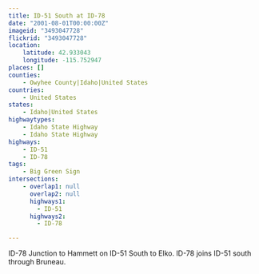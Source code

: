 ```yaml
---
title: ID-51 South at ID-78
date: "2001-08-01T00:00:00Z"
imageid: "3493047728"
flickrid: "3493047728"
location:
    latitude: 42.933043
    longitude: -115.752947
places: []
counties:
    - Owyhee County|Idaho|United States
countries:
    - United States
states:
    - Idaho|United States
highwaytypes:
    - Idaho State Highway
    - Idaho State Highway
highways:
    - ID-51
    - ID-78
tags:
    - Big Green Sign
intersections:
    - overlap1: null
      overlap2: null
      highways1:
        - ID-51
      highways2:
        - ID-78

---
```

ID-78 Junction to Hammett on ID-51 South to Elko.  ID-78 joins ID-51 south through Bruneau.